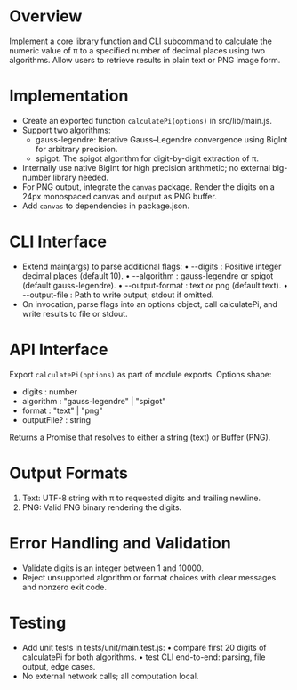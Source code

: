 # Overview

Implement a core library function and CLI subcommand to calculate the numeric value of π to a specified number of decimal places using two algorithms. Allow users to retrieve results in plain text or PNG image form.

# Implementation

- Create an exported function `calculatePi(options)` in src/lib/main.js.
- Support two algorithms:
  - gauss-legendre: Iterative Gauss–Legendre convergence using BigInt for arbitrary precision.
  - spigot: The spigot algorithm for digit-by-digit extraction of π.
- Internally use native BigInt for high precision arithmetic; no external big-number library needed.
- For PNG output, integrate the `canvas` package. Render the digits on a 24px monospaced canvas and output as PNG buffer.
- Add `canvas` to dependencies in package.json.

# CLI Interface

- Extend main(args) to parse additional flags:
  • --digits <number>        : Positive integer decimal places (default 10).
  • --algorithm <name>       : gauss-legendre or spigot (default gauss-legendre).
  • --output-format <type>   : text or png (default text).
  • --output-file <path>     : Path to write output; stdout if omitted.
- On invocation, parse flags into an options object, call calculatePi, and write results to file or stdout.

# API Interface

Export `calculatePi(options)` as part of module exports. Options shape:

- digits      : number
- algorithm   : "gauss-legendre" | "spigot"
- format      : "text" | "png"
- outputFile? : string

Returns a Promise that resolves to either a string (text) or Buffer (PNG).

# Output Formats

1. Text: UTF-8 string with π to requested digits and trailing newline.
2. PNG: Valid PNG binary rendering the digits.

# Error Handling and Validation

- Validate digits is an integer between 1 and 10000.
- Reject unsupported algorithm or format choices with clear messages and nonzero exit code.

# Testing

- Add unit tests in tests/unit/main.test.js:
  • compare first 20 digits of calculatePi for both algorithms.
  • test CLI end-to-end: parsing, file output, edge cases.
- No external network calls; all computation local.
